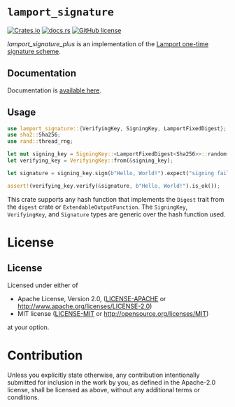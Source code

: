 # `lamport_signature`

[![Crates.io](https://img.shields.io/crates/v/lamport_signature_plus.svg)](https://crates.io/crates/lamport_signature_plus)
[![docs.rs](https://docs.rs/lamport_signature/badge.svg)](https://docs.rs/lamport_signature_plus)
[![GitHub license](https://img.shields.io/badge/license-Apache2.0.svg)](https://github.com/mikelodder7/lamport_signature_plus/blob/master/LICENSE)

*lamport_signature_plus* is an implementation of the [Lamport one-time signature scheme](https://en.wikipedia.org/wiki/Lamport_signature).

## Documentation

Documentation is [available here](https://docs.rs/lamport_signature_plus).

## Usage

```rust
use lamport_signature::{VerifyingKey, SigningKey, LamportFixedDigest};
use sha2::Sha256;
use rand::thread_rng;

let mut signing_key = SigningKey::<LamportFixedDigest<Sha256>>::random(thread_rng());
let verifying_key = VerifyingKey::from(&signing_key);

let signature = signing_key.sign(b"Hello, World!").expect("signing failed");

assert!(verifying_key.verify(&signature, b"Hello, World!").is_ok());
```

This crate supports any hash function that implements the `Digest` trait from the `digest` crate or `ExtendableOutputFunction`. 
The `SigningKey`, `VerifyingKey`, and `Signature` types are generic over the hash function used.

# License

## License

Licensed under either of

* Apache License, Version 2.0, ([LICENSE-APACHE](LICENSE-APACHE) or http://www.apache.org/licenses/LICENSE-2.0)
* MIT license ([LICENSE-MIT](LICENSE-MIT) or http://opensource.org/licenses/MIT)

at your option.

# Contribution

Unless you explicitly state otherwise, any contribution intentionally
submitted for inclusion in the work by you, as defined in the Apache-2.0
license, shall be licensed as above, without any additional terms or
conditions.